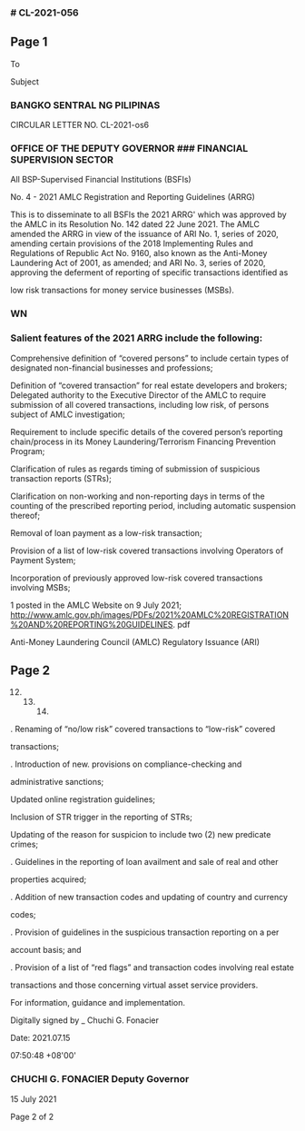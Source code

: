 ### # CL-2021-056

## Page 1

To

Subject

### BANGKO SENTRAL NG PILIPINAS

CIRCULAR LETTER NO. CL-2021-os6

### OFFICE OF THE DEPUTY GOVERNOR ### FINANCIAL SUPERVISION SECTOR

All BSP-Supervised Financial Institutions (BSFIs)

No. 4 - 2021 AMLC Registration and Reporting Guidelines (ARRG)

This is to disseminate to all BSFls the 2021 ARRG' which was approved by the AMLC in its Resolution No. 142 dated 22 June 2021. The AMLC amended the ARRG in view of the issuance of ARI No. 1, series of 2020, amending certain provisions of the 2018 Implementing Rules and Regulations of Republic Act No. 9160, also known as the Anti-Money Laundering Act of 2001, as amended; and ARI No. 3, series of 2020, approving the deferment of reporting of specific transactions identified as

low risk transactions for money service businesses (MSBs).

### WN

### Salient features of the 2021 ARRG include the following:

Comprehensive definition of “covered persons” to include certain types of designated non-financial businesses and professions;

Definition of “covered transaction” for real estate developers and brokers; Delegated authority to the Executive Director of the AMLC to require submission of all covered transactions, including low risk, of persons subject of AMLC investigation;

Requirement to include specific details of the covered person’s reporting chain/process in its Money Laundering/Terrorism Financing Prevention Program;

Clarification of rules as regards timing of submission of suspicious transaction reports (STRs);

Clarification on non-working and non-reporting days in terms of the counting of the prescribed reporting period, including automatic suspension thereof;

Removal of loan payment as a low-risk transaction;

Provision of a list of low-risk covered transactions involving Operators of Payment System;

Incorporation of previously approved low-risk covered transactions involving MSBs;

1 posted in the AMLC Website on 9 July 2021; http://www.amlc.gov.ph/images/PDFs/2021%20AMLC%20REGISTRATION%20AND%20REPORTING%20GUIDELINES. pdf

Anti-Money Laundering Council (AMLC) Regulatory Issuance (ARI)

## Page 2

12. 13. 14.

. Renaming of “no/low risk” covered transactions to “low-risk” covered

transactions;

. Introduction of new. provisions on compliance-checking and

administrative sanctions;

Updated online registration guidelines;

Inclusion of STR trigger in the reporting of STRs;

Updating of the reason for suspicion to include two (2) new predicate crimes;

. Guidelines in the reporting of loan availment and sale of real and other

properties acquired;

. Addition of new transaction codes and updating of country and currency

codes;

. Provision of guidelines in the suspicious transaction reporting on a per

account basis; and

. Provision of a list of “red flags” and transaction codes involving real estate

transactions and those concerning virtual asset service providers.

For information, guidance and implementation.

Digitally signed by _ Chuchi G. Fonacier

Date: 2021.07.15

07:50:48 +08'00'

### CHUCHI G. FONACIER Deputy Governor

15 July 2021

Page 2 of 2 